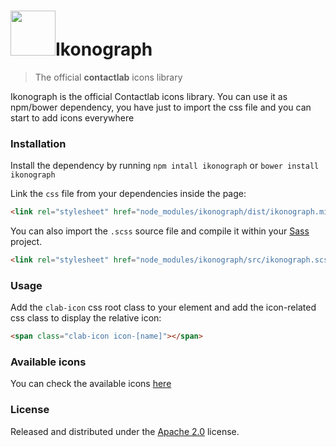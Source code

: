 # <img width="72" src="https://ux.contactlab.com/assets/img/product-brand.png">Ikonograph

> The official **contactlab** icons library


Ikonograph is the official Contactlab icons library. You can use it as npm/bower dependency, you have just to import the css file and you can start to add icons everywhere


### Installation

Install the dependency by running `npm intall ikonograph` or `bower install ikonograph`

Link the `css` file from your dependencies inside the page:

```html
<link rel="stylesheet" href="node_modules/ikonograph/dist/ikonograph.min.css">
```

You can also import the `.scss` source file and compile it within your [Sass](http://sass-lang.com/) project.

```html
<link rel="stylesheet" href="node_modules/ikonograph/src/ikonograph.scss">
```


### Usage

Add the `clab-icon` css root class to your element and add the icon-related css class to display the relative icon:

```html
<span class="clab-icon icon-[name]"></span>
```

### Available icons
You can check the available icons [here](https://ux.contactlab.com/#/design/iconography)


### License
Released and distributed under the [Apache 2.0](LICENSE) license.
